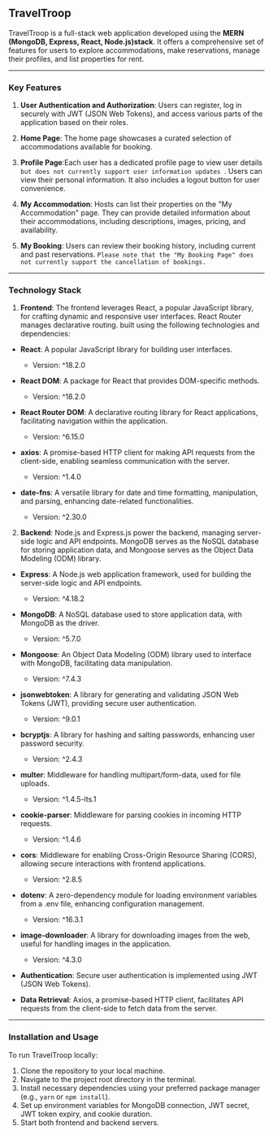## TravelTroop

TravelTroop is a full-stack web application developed using the **MERN (MongoDB, Express, React, Node.js)stack**. It offers a comprehensive set of features for users to explore accommodations, make reservations, manage their profiles, and list properties for rent.

---

### Key Features

1. **User Authentication and Authorization**: Users can register, log in securely with JWT (JSON Web Tokens), and access various parts of the application based on their roles.

2. **Home Page**: The home page showcases a curated selection of accommodations available for booking.

3. **Profile Page**:Each user has a dedicated profile page to view user details `but does not currently support user information updates `. Users can view their personal information. It also includes a logout button for user convenience.

4. **My Accommodation**: Hosts can list their properties on the "My Accommodation" page. They can provide detailed information about their accommodations, including descriptions, images, pricing, and availability.

5. **My Booking**: Users can review their booking history, including current and past reservations. `Please note that the "My Booking Page" does not currently support the cancellation of bookings.`

---

### Technology Stack

1. **Frontend**: The frontend leverages React, a popular JavaScript library, for crafting dynamic and responsive user interfaces. React Router manages declarative routing. built using the following technologies and dependencies:

- **React**: A popular JavaScript library for building user interfaces.

  - Version: ^18.2.0

- **React DOM**: A package for React that provides DOM-specific methods.

  - Version: ^18.2.0

- **React Router DOM**: A declarative routing library for React applications, facilitating navigation within the application.

  - Version: ^6.15.0

- **axios**: A promise-based HTTP client for making API requests from the client-side, enabling seamless communication with the server.

  - Version: ^1.4.0

- **date-fns**: A versatile library for date and time formatting, manipulation, and parsing, enhancing date-related functionalities.
  - Version: ^2.30.0

2. **Backend**: Node.js and Express.js power the backend, managing server-side logic and API endpoints. MongoDB serves as the NoSQL database for storing application data, and Mongoose serves as the Object Data Modeling (ODM) library.

- **Express**: A Node.js web application framework, used for building the server-side logic and API endpoints.

  - Version: ^4.18.2

- **MongoDB**: A NoSQL database used to store application data, with MongoDB as the driver.

  - Version: ^5.7.0

- **Mongoose**: An Object Data Modeling (ODM) library used to interface with MongoDB, facilitating data manipulation.

  - Version: ^7.4.3

- **jsonwebtoken**: A library for generating and validating JSON Web Tokens (JWT), providing secure user authentication.

  - Version: ^9.0.1

- **bcryptjs**: A library for hashing and salting passwords, enhancing user password security.

  - Version: ^2.4.3

- **multer**: Middleware for handling multipart/form-data, used for file uploads.

  - Version: ^1.4.5-lts.1

- **cookie-parser**: Middleware for parsing cookies in incoming HTTP requests.

  - Version: ^1.4.6

- **cors**: Middleware for enabling Cross-Origin Resource Sharing (CORS), allowing secure interactions with frontend applications.

  - Version: ^2.8.5

- **dotenv**: A zero-dependency module for loading environment variables from a .env file, enhancing configuration management.

  - Version: ^16.3.1

- **image-downloader**: A library for downloading images from the web, useful for handling images in the application.

  - Version: ^4.3.0

- **Authentication**: Secure user authentication is implemented using JWT (JSON Web Tokens).

- **Data Retrieval**: Axios, a promise-based HTTP client, facilitates API requests from the client-side to fetch data from the server.

---

### Installation and Usage

To run TravelTroop locally:

1. Clone the repository to your local machine.
2. Navigate to the project root directory in the terminal.
3. Install necessary dependencies using your preferred package manager (e.g., `yarn` or `npm install`).
4. Set up environment variables for MongoDB connection, JWT secret, JWT token expiry, and cookie duration.
5. Start both frontend and backend servers.
